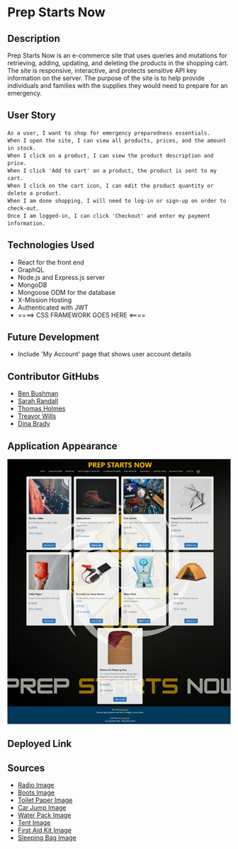 # Prep Starts Now

## Description
Prep Starts Now is an e-commerce site that uses queries and mutations for retrieving, adding, updating, and deleting the products in the shopping cart. The site is responsive, interactive, and protects sensitive API key information on the server. The purpose of the site is to help provide individuals and families with the supplies they would need to prepare for an emergency. 

## User Story

`As a user, I want to shop for emergency preparedness essentials.`<br />
`When I open the site, I can view all products, prices, and the amount in stock.`<br />
`When I click on a product, I can view the product description and price.`<br />
`When I click 'Add to cart' on a product, the product is sent to my cart.`<br />
`When I click on the cart icon, I can edit the product quantity or delete a product.`<br />
`When I am done shopping, I will need to log-in or sign-up on order to check-out.`<br />
`Once I am logged-in, I can click 'Checkout' and enter my payment information.`<br />

## Technologies Used

* React for the front end
* GraphQL
* Node.js and Express.js server
* MongoDB
* Mongoose ODM for the database
* X-Mission Hosting
* Authenticated with JWT
* ====> CSS FRAMEWORK GOES HERE <====

## Future Development
* Include 'My Account' page that shows user account details

## Contributor GitHubs

* [Ben Bushman](https://github.com/benbushman98)
* [Sarah Randall](https://github.com/srandall1213)
* [Thomas Holmes](https://github.com/ThomasHolmes00)
* [Treavor Wills](https://github.com/treavorwills)
* [Dina Brady](https://github.com/DinaLo44)

## Application Appearance
![PrepStartsNow](./client/public/images/screenshot.jpg)

## Deployed Link

## Sources

* [Radio Image](https://www.pexels.com/photo/close-up-shot-of-walkie-talkies-5733665/)
* [Boots Image](https://www.pexels.com/photo/male-boot-for-wearing-in-winter-or-traveling-4314204/)
* [Toilet Paper Image](https://www.pexels.com/photo/person-holding-red-toilet-paper-3964141/)
* [Car Jump Image](https://www.dreamstime.com/portable-car-jump-start-portable-car-jump-start-isolated-white-background-image140925724)
* [Water Pack Image](https://tetonsports.com/products/2-liter-hydration-bladder-1)
* [Tent Image](https://tetonsports.com/products/mountain-ultra-4-person-tent)
* [First Aid Kit Image](https://www.pexels.com/photo/first-aid-and-surival-kits-5125690/)
* [Sleeping Bag Image](https://tetonsports.com/products/canvas-20-f-mammoth-double-sleeping-bag)

